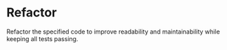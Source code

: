 # Refactor

Refactor the specified code to improve readability and maintainability while keeping all tests passing.